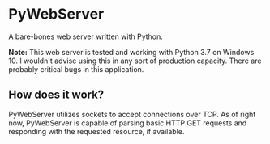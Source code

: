 # PyWebServer
A bare-bones web server written with Python.

**Note:** This web server is tested and working with Python 3.7 on Windows 10. I wouldn't advise using this in any sort of production capacity. There are probably critical bugs in this application.

## How does it work?

PyWebServer utilizes sockets to accept connections over TCP. As of right now, PyWebServer is capable of parsing basic HTTP GET requests and responding with the requested resource, if available.
